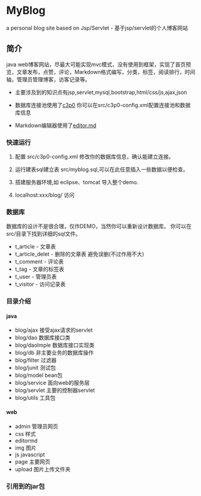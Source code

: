 # MyBlog

a personal blog site based on Jsp/Servlet - 基于jsp/servlet的个人博客网站

## 简介

java web博客网站，尽最大可能实现mvc模式，没有使用到框架，实现了首页预览，文章发布，点赞，评论，Markdown格式编写，分类，标签，阅读排行，时间轴，管理员管理博客，访客记录等。

* 主要涉及到的知识点有jsp,servlet,mysql,bootstrap,html/css/js,ajax,json

* 数据库连接池使用了[c3p0](http://www.mchange.com/projects/c3p0/) 你可以在src/c3p0-config.xml配置连接池和数据库信息

* Markdown编辑器使用了[editor.md](https://github.com/pandao/editor.md)

### 快速运行

1. 配置 src/c3p0-config.xml 修改你的数据库信息，确认能建立连接。

2. 运行建表sql建立表 src/myblog.sql,可以在此任意插入一些数据以便检查。

3. 搭建服务器环境,如 eclipse、tomcat 导入整个demo.

4. localhost:xxx/blog/ 访问


### 数据库

数据库的设计不是很合理，仅作DEMO，当然你可以重新设计数据库。
你可以在src/目录下找到详细的sql文件。

* t_article - 文章表
* t_article_delet - 删除的文章表 避免误删(不过作用不大)
* t_comment - 评论表
* t_tag - 文章的标签表
* t_user - 管理员表
* t_visitor - 访问记录表

### 目录介绍

#### java

* blog/ajax 接受ajax请求的servlet
* blog/dao 数据库接口类
* blog/daoImple 数据库接口实现类
* blog/db 非主要业务的数据库操作
* blog/filter 过滤器
* blog/junit 测试包
* blog/model bean包
* blog/service 面向web的服务层
* blog/servlet 主要的控制器servlet
* blog/utils 工具包

#### web

* admin 管理员网页
* css 样式
* editormd 
* img 图片
* js javascript
* page 主要网页
* upload 图片上传文件夹

### 引用到的jar包